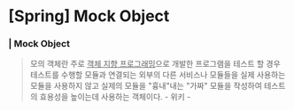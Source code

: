 # [Spring] Mock Object



### | Mock Object

> 모의 객체란 주로 <u>객체 지향 프로그래밍</u>으로 개발한 프로그램을 테스트 할 경우 테스트를 수행할 모듈과 연결되는 외부의 다른 서비스나 모듈들을 실제 사용하는 모듈을 사용하지 않고 실제의 모듈을 "흉내"내는 "가짜" 모듈을 작성하여 테스트의 효용성을 높이는데 사용하는 객체이다.  - 위키 - 



